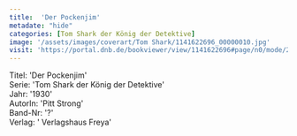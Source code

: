 ```yaml
---
title:  'Der Pockenjim'
metadate: "hide"
categories: [Tom Shark der König der Detektive]
image: '/assets/images/coverart/Tom Shark/1141622696_00000010.jpg'
visit: 'https://portal.dnb.de/bookviewer/view/1141622696#page/n0/mode/2up'
---
```

Titel: 'Der Pockenjim' <br>
Serie: 'Tom Shark der König der Detektive' <br>
Jahr: '1930' <br>
AutorIn: 'Pitt Strong' <br>
Band-Nr: '?' <br>
Verlag: ' Verlagshaus Freya'
